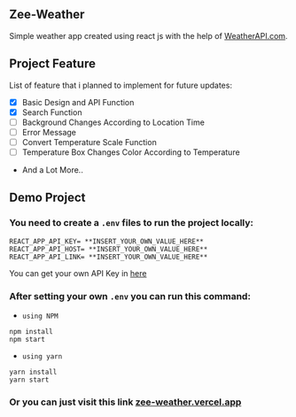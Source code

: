 ## Zee-Weather
Simple weather app created using react js with the help of [WeatherAPI.com](https://www.weatherapi.com/).

## Project Feature
List of feature that i planned to implement for future updates:
- [x] Basic Design and API Function
- [x] Search Function
- [ ] Background Changes According to Location Time
- [ ] Error Message 
- [ ] Convert Temperature Scale Function
- [ ] Temperature Box Changes Color According to Temperature
- And a Lot More..

## Demo Project
### You need to create a `.env` files to run the project locally:
```
REACT_APP_API_KEY= **INSERT_YOUR_OWN_VALUE_HERE**
REACT_APP_API_HOST= **INSERT_YOUR_OWN_VALUE_HERE**
REACT_APP_API_LINK= **INSERT_YOUR_OWN_VALUE_HERE**
```
You can get your own API Key in [here](https://rapidapi.com/weatherapi/api/weatherapi-com/)

### After setting your own `.env` you can run this command:
- ``using NPM``
```
npm install
npm start
```

- ``using yarn``
```
yarn install
yarn start
```

### Or you can just visit this link [zee-weather.vercel.app](https://zee-weather.vercel.app/)
